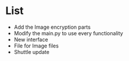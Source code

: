 # List
* Add the Image encryption parts
* Modify the main.py to use every functionality
* New interface
* File for Image files
* Shuttle update